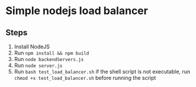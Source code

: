 # Simple nodejs load balancer

## Steps
1. Install NodeJS
2. Run `npm install && npm build`
3. Run `node backendServers.js`
4. Run `node server.js`
5. Run `bash test_load_balancer.sh`
if the shell script is not executable, run `chmod +x test_load_balancer.sh` before running the script

